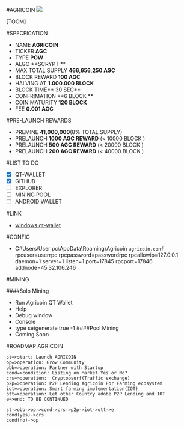 #AGRICOIN
![](https://agricoin.asia/images/banner.png)

[TOCM]


#SPECFICATION
- NAME **AGRICOIN**
- TICKER **AGC**
- TYPE **POW**
- ALGO **SCRYPT **
- MAX TOTAL SUPPLY  **466,656,250 AGC**
- BLOCK REWARD **100 AGC**
- HALVING AT **1.000.000 BLOCK**
- BLOCK TIME** 30 SEC**
- CONFRIMATION **6 BLOCK **
- COIN MATURITY **120 BLOCK**
- FEE **0.001 AGC**

#PRE-LAUNCH REWARDS
- PREMINE **41,000,000**(8% TOTAL SUPPLY)
- PRELAUNCH **1000 AGC REWARD** (< 10000 BLOCK )
- PRELAUNCH **500 AGC REWARD** (< 20000 BLOCK )
- PRELAUNCH **200 AGC REWARD** (< 40000 BLOCK )

#LIST TO DO

- [x] QT-WALLET
- [x] GITHUB
- [ ] EXPLORER
- [ ] MINING POOL
- [ ] ANDROID WALLET

#LINK
- [windows qt-wallet](https://agricoin.asia "windows qt-wallet")

#CONFIG
- C:\Users\User pc\AppData\Roaming\Agricoin
`agricoin.conf`
        rpcuser=userrpc
        rpcpassword=passwordrpc
        rpcallowip=127.0.0.1
        daemon=1
        server=1
        listen=1
        port=17845
        rpcport=17846
        addnode=45.32.106.246

#MINING

####Solo Mining
- Run Agricoin QT Wallet
- Help
- Debug window
- Console
- type setgenerate true -1
####Pool Mining
- Coming Soon



#ROADMAP AGRICOIN




```flow
st=>start: Launch AGRICOIN
op=>operation: Grow Community
obb=>operation: Partner with Startup
cond=>condition: Listing on Market Yes or No?
crs=>operation:  Cryptoosurf(Traffic exchange)
p2p=>operation: P2P Lending Agricoin For Farming ecosystem
iot=>operation: Smart farming implementation(IOT)
ott=>operation: Let other Country adobe P2P Lending and IOT
e=>end: TO BE CONTINUED

st->obb->op->cond->crs->p2p->iot->ott->e
cond(yes)->crs
cond(no)->op
```